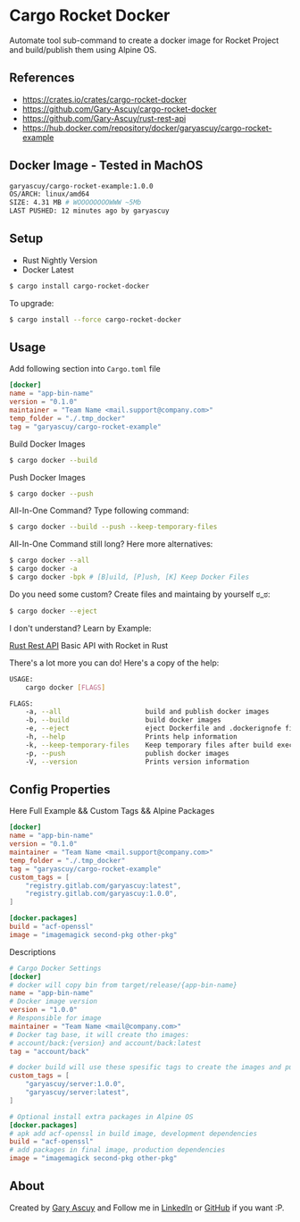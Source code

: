 # Cargo Rocket Docker

Automate tool sub-command to create a docker image for Rocket Project and build/publish them using Alpine OS.

## References 

- https://crates.io/crates/cargo-rocket-docker
- https://github.com/Gary-Ascuy/cargo-rocket-docker
- https://github.com/Gary-Ascuy/rust-rest-api
- https://hub.docker.com/repository/docker/garyascuy/cargo-rocket-example

## Docker Image - Tested in MachOS

```sh
garyascuy/cargo-rocket-example:1.0.0
OS/ARCH: linux/amd64 
SIZE: 4.31 MB # WOOOOOOOOWWW ~5Mb
LAST PUSHED: 12 minutes ago by garyascuy
```

## Setup

- Rust Nightly Version
- Docker Latest

```sh
$ cargo install cargo-rocket-docker
```

To upgrade:
```sh
$ cargo install --force cargo-rocket-docker
```

## Usage

Add following section into `Cargo.toml` file
```toml
[docker]
name = "app-bin-name"
version = "0.1.0"
maintainer = "Team Name <mail.support@company.com>"
temp_folder = "./.tmp_docker"
tag = "garyascuy/cargo-rocket-example"
```

Build Docker Images
```sh
$ cargo docker --build
```

Push Docker Images
```sh
$ cargo docker --push
```

All-In-One Command? Type following command:
```sh
$ cargo docker --build --push --keep-temporary-files
```

All-In-One Command still long? Here more alternatives:
```sh
$ cargo docker --all
$ cargo docker -a
$ cargo docker -bpk # [B]uild, [P]ush, [K] Keep Docker Files
```

Do you need some custom? Create files and maintaing by yourself ಠ_ಠ:
```sh
$ cargo docker --eject
```

I don't understand? Learn by Example:

[Rust Rest API][example] Basic API with Rocket in Rust

[example]: https://github.com/Gary-Ascuy/rust-rest-api

There's a lot more you can do! Here's a copy of the help:
```sh
USAGE:
    cargo docker [FLAGS]

FLAGS:
    -a, --all                     build and publish docker images
    -b, --build                   build docker images
    -e, --eject                   eject Dockerfile and .dockerignofe files
    -h, --help                    Prints help information
    -k, --keep-temporary-files    Keep temporary files after build execution
    -p, --push                    publish docker images
    -V, --version                 Prints version information
```

## Config Properties

Here Full Example && Custom Tags && Alpine Packages
```toml
[docker]
name = "app-bin-name"
version = "0.1.0"
maintainer = "Team Name <mail.support@company.com>"
temp_folder = "./.tmp_docker"
tag = "garyascuy/cargo-rocket-example"
custom_tags = [
    "registry.gitlab.com/garyascuy:latest",
    "registry.gitlab.com/garyascuy:1.0.0",
]

[docker.packages]
build = "acf-openssl"
image = "imagemagick second-pkg other-pkg"
```

Descriptions
```toml
# Cargo Docker Settings
[docker]
# docker will copy bin from target/release/{app-bin-name}
name = "app-bin-name" 
# Docker image version
version = "1.0.0"     
# Responsible for image
maintainer = "Team Name <mail@company.com>" 
# Docker tag base, it will create tho images:
# account/back:{version} and account/back:latest
tag = "account/back" 

# docker build will use these spesific tags to create the images and publish
custom_tags = [
    "garyascuy/server:1.0.0",
    "garyascuy/server:latest",
]

# Optional install extra packages in Alpine OS
[docker.packages]
# apk add acf-openssl in build image, development dependencies
build = "acf-openssl"
# add packages in final image, production dependencies
image = "imagemagick second-pkg other-pkg"
```

## About

Created by [Gary Ascuy][garyascuygithub] and Follow me in [LinkedIn][garyascuylinkedin] or [GitHub][garyascuygithub] if you want :P.

[garyascuygithub]: https://github.com/gary-ascuy
[garyascuylinkedin]: https://www.linkedin.com/in/gary-ascuy-6619bbb9/
